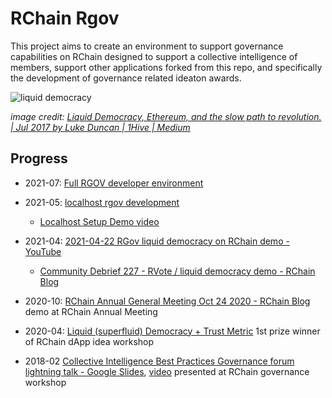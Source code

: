 # RChain Rgov

This project aims to create an environment to support governance capabilities on RChain designed to support a collective intelligence of members, support other applications forked from this repo, and specifically the development of governance related ideaton awards.

![liquid democracy](https://miro.medium.com/max/701/1*vMFloIdXWyCLYKvwj8eU8Q.png)

_image credit: [Liquid Democracy, Ethereum, and the slow path to revolution\. \| Jul 2017 by Luke Duncan \| 1Hive \| Medium](https://medium.com/1hive/liquid-democracy-ethereum-and-the-slow-path-to-revolution-9c1d5916e706)_

## Progress
 - 2021-07: [Full RGOV developer environment](https://rchain-community.github.io/rgov/)

 - 2021-05: [localhost rgov development](https://docs.google.com/document/d/1V5k9tDjztEVDYiXJG1-Hpb0rNtVcV22GrsdXb0pDUx8/edit#)
   - [Localhost Setup Demo video](https://www.youtube.com/watch?v=P1jxxElpKX0)

 - 2021-04: [2021\-04\-22 RGov liquid democracy on RChain demo \- YouTube](https://www.youtube.com/watch?v=JC5RP7IeG5g)
   - [Community Debrief 227 \- RVote / liquid democracy demo \- RChain Blog](https://blog.rchain.coop/2021/04/23/debrief-227/)
 
 - 2020-10: [RChain Annual General Meeting Oct 24 2020 \- RChain Blog](https://blog.rchain.coop/2020/10/27/rchain-annual-general-meeting-oct24-2020/) demo at RChain Annual Meeting

 - 2020-04: [Liquid (superfluid) Democracy + Trust Metric](https://docs.google.com/document/d/14JJPWtrFxkxzHa1NAmwzhTmeQO1vJtKDOJgBB_MPyfY/edit) 1st prize winner of RChain dApp idea workshop

 - 2018-02 [Collective Intelligence Best Practices Governance forum lightning talk \- Google Slides](https://docs.google.com/presentation/d/1qFK10rFcCiBO72aeSFIfII0e1TeIXDKgZqwVlP-wREk/edit?pli=1#slide=id.p), [video](https://youtu.be/Mmkae9E93tk?t=6422) presented at RChain governance workshop
